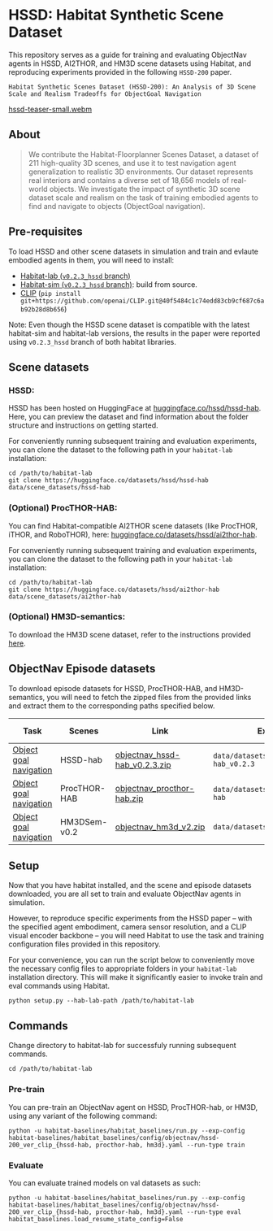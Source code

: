 HSSD: Habitat Synthetic Scene Dataset
==================================

This repository serves as a guide for training and evaluating ObjectNav agents in HSSD, AI2THOR, and HM3D scene datasets using Habitat, and reproducing experiments provided in the following `HSSD-200` paper.

`Habitat Synthetic Scenes Dataset (HSSD-200): An Analysis of 3D Scene Scale and Realism Tradeoffs for ObjectGoal Navigation`

[hssd-teaser-small.webm](https://github.com/3dlg-hcvc/hssd/assets/24846546/1e773001-9f0c-4b8d-a508-ec68d2ff477b)

## About

> We contribute the Habitat-Floorplanner Scenes Dataset, a dataset of 211 high-quality 3D scenes, and use it to test navigation agent generalization to realistic 3D environments. Our dataset represents real interiors and contains a diverse set of 18,656 models of real-world objects. We investigate the impact of synthetic 3D scene dataset scale and realism on the task of training embodied agents to find and navigate to objects (ObjectGoal navigation).


## Pre-requisites

To load HSSD and other scene datasets in simulation and train and evlaute embodied agents in them, you will need to install:

- [Habitat-lab (`v0.2.3_hssd` branch)](https://github.com/facebookresearch/habitat-lab/tree/v0.2.3_hssd)
- [Habitat-sim (`v0.2.3_hssd` branch)](https://github.com/facebookresearch/habitat-sim/tree/v0.2.3_hssd): build from source.
- [CLIP](https://github.com/openai/CLIP) (`pip install git+https://github.com/openai/CLIP.git@40f5484c1c74edd83cb9cf687c6ab92b28d8b656`)

Note: Even though the HSSD scene dataset is compatible with the latest habitat-sim and habitat-lab versions, the results in the paper were reported using `v0.2.3_hssd` branch of both habitat libraries.

## Scene datasets

### HSSD:

HSSD has been hosted on HuggingFace at [huggingface.co/hssd/hssd-hab](https://huggingface.co/hssd/hssd-hab). Here, you can preview the dataset and find information about the folder structure and instructions on getting started.

For conveniently running subsequent training and evaluation experiments, you can clone the dataset to the following path in your `habitat-lab` installation:

```
cd /path/to/habitat-lab
git clone https://huggingface.co/datasets/hssd/hssd-hab data/scene_datasets/hssd-hab
```

### (Optional) ProcTHOR-HAB: 

You can find Habitat-compatible AI2THOR scene datasets (like ProcTHOR, iTHOR, and RoboTHOR), here: [huggingface.co/datasets/hssd/ai2thor-hab](https://huggingface.co/datasets/hssd/ai2thor-hab).

For conveniently running subsequent training and evaluation experiments, you can clone the dataset to the following path in your `habitat-lab` installation:

```
cd /path/to/habitat-lab
git clone https://huggingface.co/datasets/hssd/ai2thor-hab data/scene_datasets/ai2thor-hab
```

### (Optional) HM3D-semantics: 

To download the HM3D scene dataset, refer to the instructions provided [here](https://github.com/facebookresearch/habitat-sim/blob/main/DATASETS.md#habitat-matterport-3d-research-dataset-hm3d).

## ObjectNav Episode datasets

To download episode datasets for HSSD, ProcTHOR-HAB, and HM3D-semantics, you will need to fetch the zipped files from the provided links and extract them to the corresponding paths specified below.

| Task | Scenes | Link | Extract path | Config to use                                                                                                          | Archive size |
| --- | --- | --- | --- |------------------------------------------------------------------------------------------------------------------------| --- |
| [Object goal navigation](https://arxiv.org/abs/2006.13171) | HSSD-hab | [objectnav_hssd-hab_v0.2.3.zip](https://www.dropbox.com/s/26ribfiup5249b8/objectnav_hssd_v0.2.3.zip) | `data/datasets/objectnav/hssd-hab_v0.2.3` | [`datasets/objectnav/hssd-hab.yaml`](habitat-lab/habitat/config/habitat/dataset/objectnav/hssd-hab.yaml)                                    | 206 MB |
| [Object goal navigation](https://arxiv.org/abs/2006.13171) | ProcTHOR-HAB | [objectnav_procthor-hab.zip](https://www.dropbox.com/s/mdfpevn1srr37cr/objectnav_procthor-hab.zip) | `data/datasets/objectnav/procthor-hab` | [`datasets/objectnav/procthor-hab.yaml`](habitat-lab/habitat/config/habitat/dataset/objectnav/procthor-hab.yaml)                                    | 755 MB |
| [Object goal navigation](https://arxiv.org/abs/2006.13171) | HM3DSem-v0.2 | [objectnav_hm3d_v2.zip](https://dl.fbaipublicfiles.com/habitat/data/datasets/objectnav/hm3d/v2/objectnav_hm3d_v2.zip) | `data/datasets/objectnav/hm3d/v2/` | [`datasets/objectnav/hm3d_v2.yaml`](habitat-lab/habitat/config/habitat/dataset/objectnav/hm3d_v2.yaml)                                    | 245 MB |


## Setup

Now that you have habitat installed, and the scene and episode datasets downloaded, you are all set to train and evaluate ObjectNav agents in simulation. 

However, to reproduce specific experiments from the HSSD paper – with the specified agent embodiment, camera sensor resolution, and a CLIP visual encoder backbone – you will need Habitat to use the task and training configuration files provided in this repository. 

For your convenience, you can run the script below to conveniently move the necessary config files to appropriate folders in your `habitat-lab` installation directory. This will make it significantly easier to invoke train and eval commands using Habitat.

```
python setup.py --hab-lab-path /path/to/habitat-lab
```

## Commands

Change directory to habitat-lab for successfuly running subsequent commands.

```
cd /path/to/habitat-lab
```

### Pre-train

You can pre-train an ObjectNav agent on HSSD, ProcTHOR-hab, or HM3D, using any variant of the following command:

```
python -u habitat-baselines/habitat_baselines/run.py --exp-config habitat-baselines/habitat_baselines/config/objectnav/hssd-200_ver_clip_{hssd-hab, procthor-hab, hm3d}.yaml --run-type train
```

### Evaluate

You can evaluate trained models on val datasets as such:

```
python -u habitat-baselines/habitat_baselines/run.py --exp-config habitat-baselines/habitat_baselines/config/objectnav/hssd-200_ver_clip_{hssd-hab, procthor-hab, hm3d}.yaml --run-type eval habitat_baselines.load_resume_state_config=False
```

<!-- ## Citation -->

